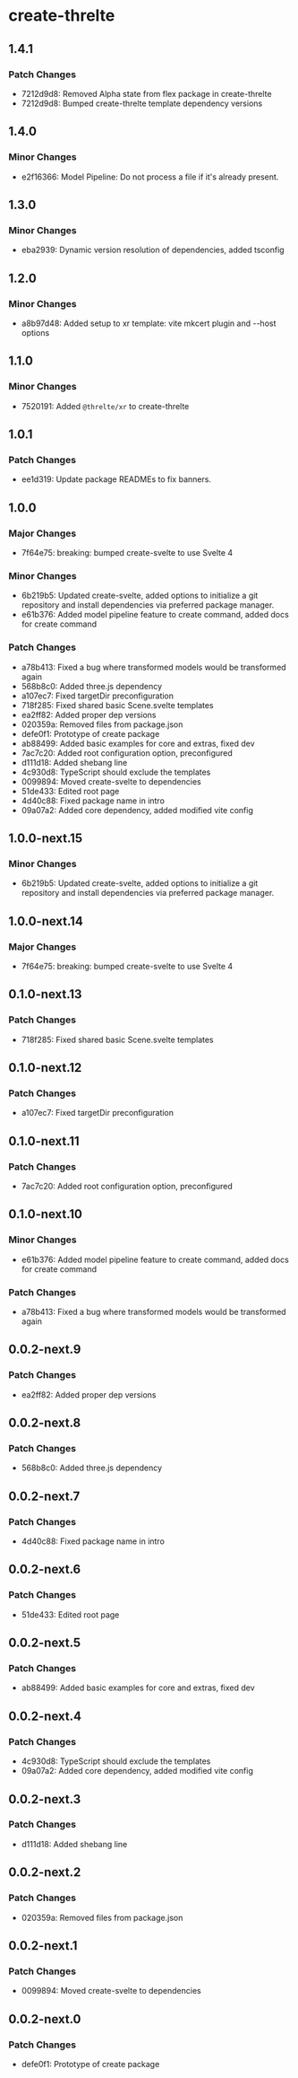 # create-threlte

## 1.4.1

### Patch Changes

- 7212d9d8: Removed Alpha state from flex package in create-threlte
- 7212d9d8: Bumped create-threlte template dependency versions

## 1.4.0

### Minor Changes

- e2f16366: Model Pipeline: Do not process a file if it's already present.

## 1.3.0

### Minor Changes

- eba2939: Dynamic version resolution of dependencies, added tsconfig

## 1.2.0

### Minor Changes

- a8b97d48: Added setup to xr template: vite mkcert plugin and --host options

## 1.1.0

### Minor Changes

- 7520191: Added `@threlte/xr` to create-threlte

## 1.0.1

### Patch Changes

- ee1d319: Update package READMEs to fix banners.

## 1.0.0

### Major Changes

- 7f64e75: breaking: bumped create-svelte to use Svelte 4

### Minor Changes

- 6b219b5: Updated create-svelte, added options to initialize a git repository and install dependencies via preferred package manager.
- e61b376: Added model pipeline feature to create command, added docs for create command

### Patch Changes

- a78b413: Fixed a bug where transformed models would be transformed again
- 568b8c0: Added three.js dependency
- a107ec7: Fixed targetDir preconfiguration
- 718f285: Fixed shared basic Scene.svelte templates
- ea2ff82: Added proper dep versions
- 020359a: Removed files from package.json
- defe0f1: Prototype of create package
- ab88499: Added basic examples for core and extras, fixed dev
- 7ac7c20: Added root configuration option, preconfigured
- d111d18: Added shebang line
- 4c930d8: TypeScript should exclude the templates
- 0099894: Moved create-svelte to dependencies
- 51de433: Edited root page
- 4d40c88: Fixed package name in intro
- 09a07a2: Added core dependency, added modified vite config

## 1.0.0-next.15

### Minor Changes

- 6b219b5: Updated create-svelte, added options to initialize a git repository and install dependencies via preferred package manager.

## 1.0.0-next.14

### Major Changes

- 7f64e75: breaking: bumped create-svelte to use Svelte 4

## 0.1.0-next.13

### Patch Changes

- 718f285: Fixed shared basic Scene.svelte templates

## 0.1.0-next.12

### Patch Changes

- a107ec7: Fixed targetDir preconfiguration

## 0.1.0-next.11

### Patch Changes

- 7ac7c20: Added root configuration option, preconfigured

## 0.1.0-next.10

### Minor Changes

- e61b376: Added model pipeline feature to create command, added docs for create command

### Patch Changes

- a78b413: Fixed a bug where transformed models would be transformed again

## 0.0.2-next.9

### Patch Changes

- ea2ff82: Added proper dep versions

## 0.0.2-next.8

### Patch Changes

- 568b8c0: Added three.js dependency

## 0.0.2-next.7

### Patch Changes

- 4d40c88: Fixed package name in intro

## 0.0.2-next.6

### Patch Changes

- 51de433: Edited root page

## 0.0.2-next.5

### Patch Changes

- ab88499: Added basic examples for core and extras, fixed dev

## 0.0.2-next.4

### Patch Changes

- 4c930d8: TypeScript should exclude the templates
- 09a07a2: Added core dependency, added modified vite config

## 0.0.2-next.3

### Patch Changes

- d111d18: Added shebang line

## 0.0.2-next.2

### Patch Changes

- 020359a: Removed files from package.json

## 0.0.2-next.1

### Patch Changes

- 0099894: Moved create-svelte to dependencies

## 0.0.2-next.0

### Patch Changes

- defe0f1: Prototype of create package
